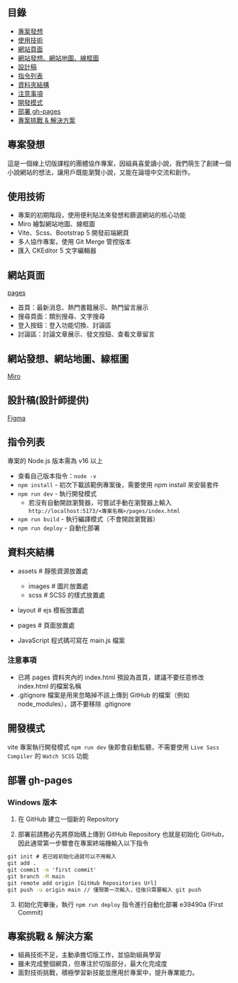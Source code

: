 ## 目錄
- [專案發想](#專案發想)
- [使用技術](#使用技術)
- [網站頁面](#網站頁面)
- [網站發想、網站地圖、線框圖](#網站發想網站地圖線框圖)
- [設計稿](#設計稿設計師提供)
- [指令列表](#指令列表)
- [資料夾結構](#資料夾結構)
- [注意事項](#注意事項)
- [開發模式](#開發模式)
- [部署 gh-pages](#部署-gh-pages)
- [專案挑戰 & 解決方案](#專案挑戰--解決方案)

## 專案發想
這是一個線上切版課程的團體協作專案，因組員喜愛讀小說，我們萌生了創建一個小說網站的想法，讓用戶既能瀏覽小說，又能在論壇中交流和創作。

## 使用技術
- 專案的初期階段，使用便利貼法來發想和篩選網站的核心功能
- Miro 繪製網站地圖、線框圖
- Vite、Scss、Bootstrap 5 開發前端網頁
- 多人協作專案，使用 Git Merge 管控版本
- 匯入 CKEditor 5 文字編輯器

## 網站頁面  
[pages](https://afonguwu.github.io/frontend/)
- 首頁：最新消息、熱門書籍展示、熱門留言展示
- 搜尋頁面：類別搜尋、文字搜尋
- 登入按鈕：登入功能切換、討論區
- 討論區：討論文章展示、發文按鈕、查看文章留言

## 網站發想、網站地圖、線框圖
[Miro](https://miro.com/app/board/uXjVMk6RQZs=/?share_link_id=384627469277)

## 設計稿(設計師提供)
[Figma](https://www.figma.com/design/y57BjO8K7NJXLGuNjuQCU7/%2315---%E5%85%B1%E7%AD%86%E5%B0%8F%E8%AA%AA%E5%B9%B3%E5%8F%B0-Think-Up-Together?node-id=0-1)

## 指令列表
專案的 Node.js 版本需為 v16 以上
- 查看自己版本指令：`node -v`
- `npm install` - 初次下載該範例專案後，需要使用 npm install 來安裝套件
- `npm run dev` - 執行開發模式
  - 若沒有自動開啟瀏覽器，可嘗試手動在瀏覽器上輸入
    `http://localhost:5173/<專案名稱>/pages/index.html`
- `npm run build` - 執行編譯模式（不會開啟瀏覽器）
- `npm run deploy` - 自動化部署

## 資料夾結構
  - assets # 靜態資源放置處
    - images # 圖片放置處
    - scss # SCSS 的樣式放置處

  - layout # ejs 模板放置處
  - pages # 頁面放置處

- JavaScript 程式碼可寫在 main.js 檔案

### 注意事項
- 已將 pages 資料夾內的 index.html 預設為首頁，建議不要任意修改 index.html 的檔案名稱
- .gitignore 檔案是用來忽略掉不該上傳到 GitHub 的檔案（例如 node_modules），請不要移除 .gitignore

## 開發模式
vite 專案執行開發模式 `npm run dev` 後即會自動監聽，不需要使用 `Live Sass Compiler` 的 `Watch SCSS` 功能


## 部署 gh-pages
### Windows 版本
1. 在 GitHub 建立一個新的 Repository

2. 部署前請務必先將原始碼上傳到 GitHub Repository 也就是初始化 GitHub，因此通常第一步驟會在專案終端機輸入以下指令
```cmd
git init # 若已經初始化過就可以不用輸入
git add .
git commit -m 'first commit'
git branch -M main
git remote add origin [GitHub Repositories Url]
git push -u origin main // 僅限第一次輸入，往後只需要輸入 git push
```

3. 初始化完畢後，執行 `npm run deploy` 指令進行自動化部署
 e39490a (First Commit)

## 專案挑戰 & 解決方案
- 組員技術不足，主動承擔切版工作，並協助組員學習
- 雖未完成整個網頁，但專注於切版部分，最大化完成度
- 面對技術挑戰，積極學習新技能並應用於專案中，提升專業能力。
